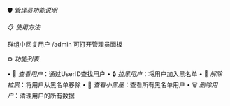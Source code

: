 🛡️ *管理员功能说明*

📋 *使用方法*

群组中回复用户 /admin 可打开管理员面板

⚙️ *功能列表*

• 👤 *查看用户*：通过UserID查找用户
• 🔒 *拉黑用户*：将用户加入黑名单
• 🔑 *解除拉黑*：将用户从黑名单移除
• 👀 *查看小黑屋*：查看所有黑名单用户
• 🗑 *删除用户*：清理用户的所有数据
